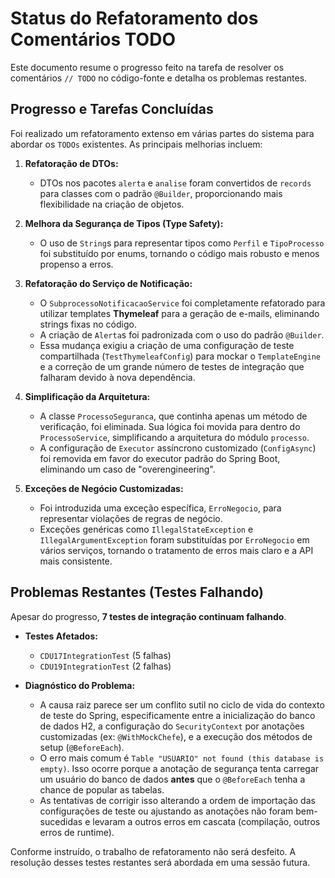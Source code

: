 # Status do Refatoramento dos Comentários TODO

Este documento resume o progresso feito na tarefa de resolver os comentários `// TODO` no código-fonte e detalha os problemas restantes.

## Progresso e Tarefas Concluídas

Foi realizado um refatoramento extenso em várias partes do sistema para abordar os `TODOs` existentes. As principais melhorias incluem:

1.  **Refatoração de DTOs:**
    *   DTOs nos pacotes `alerta` e `analise` foram convertidos de `records` para classes com o padrão `@Builder`, proporcionando mais flexibilidade na criação de objetos.

2.  **Melhora da Segurança de Tipos (Type Safety):**
    *   O uso de `String`s para representar tipos como `Perfil` e `TipoProcesso` foi substituído por enums, tornando o código mais robusto e menos propenso a erros.

3.  **Refatoração do Serviço de Notificação:**
    *   O `SubprocessoNotificacaoService` foi completamente refatorado para utilizar templates **Thymeleaf** para a geração de e-mails, eliminando strings fixas no código.
    *   A criação de `Alerta`s foi padronizada com o uso do padrão `@Builder`.
    *   Essa mudança exigiu a criação de uma configuração de teste compartilhada (`TestThymeleafConfig`) para mockar o `TemplateEngine` e a correção de um grande número de testes de integração que falharam devido à nova dependência.

4.  **Simplificação da Arquitetura:**
    *   A classe `ProcessoSeguranca`, que continha apenas um método de verificação, foi eliminada. Sua lógica foi movida para dentro do `ProcessoService`, simplificando a arquitetura do módulo `processo`.
    *   A configuração de `Executor` assíncrono customizado (`ConfigAsync`) foi removida em favor do executor padrão do Spring Boot, eliminando um caso de "overengineering".

5.  **Exceções de Negócio Customizadas:**
    *   Foi introduzida uma exceção específica, `ErroNegocio`, para representar violações de regras de negócio.
    *   Exceções genéricas como `IllegalStateException` e `IllegalArgumentException` foram substituídas por `ErroNegocio` em vários serviços, tornando o tratamento de erros mais claro e a API mais consistente.

## Problemas Restantes (Testes Falhando)

Apesar do progresso, **7 testes de integração continuam falhando**.

*   **Testes Afetados:**
    *   `CDU17IntegrationTest` (5 falhas)
    *   `CDU19IntegrationTest` (2 falhas)

*   **Diagnóstico do Problema:**
    *   A causa raiz parece ser um conflito sutil no ciclo de vida do contexto de teste do Spring, especificamente entre a inicialização do banco de dados H2, a configuração do `SecurityContext` por anotações customizadas (ex: `@WithMockChefe`), e a execução dos métodos de setup (`@BeforeEach`).
    *   O erro mais comum é `Table "USUARIO" not found (this database is empty)`. Isso ocorre porque a anotação de segurança tenta carregar um usuário do banco de dados **antes** que o `@BeforeEach` tenha a chance de popular as tabelas.
    *   As tentativas de corrigir isso alterando a ordem de importação das configurações de teste ou ajustando as anotações não foram bem-sucedidas e levaram a outros erros em cascata (compilação, outros erros de runtime).

Conforme instruído, o trabalho de refatoramento não será desfeito. A resolução desses testes restantes será abordada em uma sessão futura.
